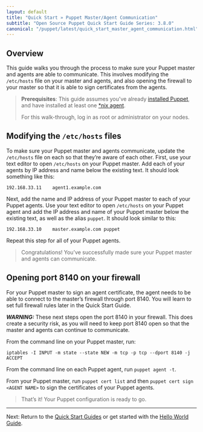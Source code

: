 ```yaml
---
layout: default
title: "Quick Start » Puppet Master/Agent Communication"
subtitle: "Open Source Puppet Quick Start Guide Series: 3.8.0"
canonical: "/puppet/latest/quick_start_master_agent_communication.html"
---
```


## Overview

This guide walks you through the process to make sure your Puppet master and agents are able to communicate. This involves modifying the `/etc/hosts` file on your master and agents, and also opening the firewall to your master so that it is able to sign certificates from the agents.

> **Prerequisites**: This guide assumes you've already [installed Puppet](https://docs.puppetlabs.com/puppetserver/2.1/install_from_packages.html), and have installed at least one [*nix agent](https://docs.puppetlabs.com/puppet/4.2/reference/install_linux.html).
>
> For this walk-through, log in as root or administrator on your nodes.

##  Modifying the `/etc/hosts` files

To make sure your Puppet master and agents communicate, update the `/etc/hosts` file on each so that they’re aware of each other. 
First, use your text editor to open `/etc/hosts` on your Puppet master. Add each of your agents by IP address and name below the existing text. It should look something like this:

~~~puppet
192.168.33.11    agent1.example.com
~~~

Next, add the name and IP address of your Puppet master to each of your Puppet agents. Use your text editor to open `/etc/hosts` on your Puppet agent and add the IP address and name of your Puppet master below the existing text, as well as the alias `puppet`. It should look similar to this:

~~~puppet
192.168.33.10    master.example.com puppet
~~~

Repeat this step for all of your Puppet agents.

> Congratulations! You’ve successfully made sure your Puppet master and agents can communicate. 

## Opening port 8140 on your firewall

For your Puppet master to sign an agent certificate, the agent needs to be able to connect to the master’s firewall through port 8140. You will learn to set full firewall rules later in the Quick Start Guide.

***WARNING:*** These next steps open the port 8140 in your firewall. This does create a security risk, as you will need to keep port 8140 open so that the master and agents can continue to communicate.

From the command line on your Puppet master, run:

~~~puppet
iptables -I INPUT -m state --state NEW -m tcp -p tcp --dport 8140 -j ACCEPT
~~~

From the command line on each Puppet agent, run `puppet agent -t`.

From your Puppet master, run `puppet cert list` and then `puppet cert sign <AGENT NAME>` to sign the certificates of your Puppet agents.

> That’s it! Your Puppet configuration is ready to go.

--------

Next: Return to the [Quick Start Guides](./quick_start.html) or get started with the [Hello World Guide](./quick_start_helloworld.html).